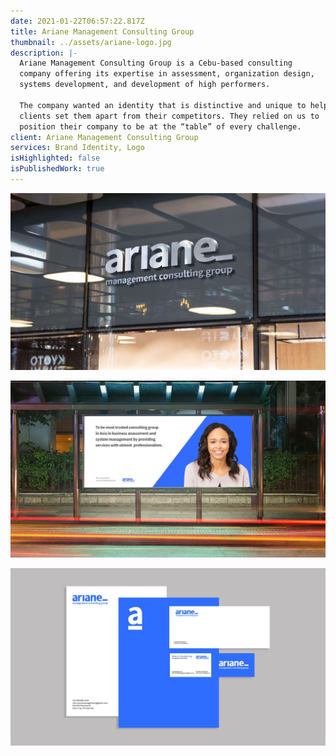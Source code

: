```yaml
---
date: 2021-01-22T06:57:22.817Z
title: Ariane Management Consulting Group
thumbnail: ../assets/ariane-logo.jpg
description: |-
  Ariane Management Consulting Group is a Cebu-based consulting
  company offering its expertise in assessment, organization design,
  systems development, and development of high performers.

  The company wanted an identity that is distinctive and unique to help
  clients set them apart from their competitors. They relied on us to
  position their company to be at the “table” of every challenge.
client: Ariane Management Consulting Group
services: Brand Identity, Logo
isHighlighted: false
isPublishedWork: true
---
```

![showcase](../assets/ariane-showcase.jpg)



![showcase 2](../assets/ariane-showcase2.jpg)



![showcase](../assets/ariane-showcase3.jpg)